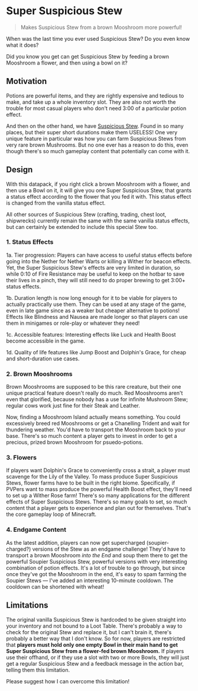 # Super Suspicious Stew

> Makes Suspicious Stew from a brown Mooshroom more powerful!

When was the last time you ever used Suspicious Stew? Do you even know what it does?

Did you know you get can get Suspicious Stew by feeding a brown Mooshroom a flower, and then using a bowl on it?

## Motivation

Potions are powerful items, and they are rightly expensive and tedious to make, and take up a whole inventory slot. They are also not worth the trouble for most casual players who don't need 3:00 of a particular potion effect.

And then on the other hand, we have [Suspicious Stew](https://minecraft.fandom.com/wiki/Suspicious_Stew). Found in so many places, but their super short durations make them USELESS! One very unique feature in particular was how you can farm Suspicious Stews from very rare brown Mushrooms. But no one ever has a reason to do this, even though there's so much gameplay content that potentially can come with it.

## Design

With this datapack, if you right click a brown Mooshroom with a flower, and then use a Bowl on it, it will give you one Super Suspicious Stew, that grants a status effect according to the flower that you fed it with. This status effect is changed from the vanilla status effect.

All other sources of Suspicious Stew (crafting, trading, chest loot, shipwrecks) currently remain the same with the same vanilla status effects, but can certainly be extended to include this special Stew too.

### 1. Status Effects

1a. Tier progression: Players can have access to useful status effects before going into the Nether for Nether Warts or killing a Wither for beacon effects. Yet, the Super Suspicious Stew's effects are very limited in duration, so while 0:10 of Fire Resistance may be useful to keep on the hotbar to save their lives in a pinch, they will still need to do proper brewing to get 3:00+ status effects.

1b. Duration length is now long enough for it to be viable for players to actually practically use them. They can be used at any stage of the game, even in late game since as a weaker but cheaper alternative to potions! Effects like Blindness and Nausea are made longer so that players can use them in minigames or role-play or whatever they need!

1c. Accessible features: Interesting effects like Luck and Health Boost become accessible in the game.

1d. Quality of life features like Jump Boost and Dolphin's Grace, for cheap and short-duration use cases.

### 2. Brown Mooshrooms

Brown Mooshrooms are supposed to be this rare creature, but their one unique practical feature doesn't really do much. Red Mooshrooms aren't even that glorified, because nobody has a use for infinite Mushroom Stew; regular cows work just fine for their Steak and Leather.

Now, finding a Mooshroom Island actually means something. You could excessively breed red Mooshrooms or get a Chanelling Trident and wait for thundering weather. You'd have to transport the Mooshroom back to your base. There's so much content a player gets to invest in order to get a precious, prized brown Mooshroom for psuedo-potions.

### 3. Flowers

If players want Dolphin's Grace to conveniently cross a strait, a player must scavenge for the Lily of the Valley. To mass produce Super Suspicious Stews, flower farms have to be built in the right biome. Specifically, if PVPers want to mass produce the powerful Health Boost effect, they'll need to set up a Wither Rose farm! There's so many applications for the different effects of Super Suspicious Stews. There's so many goals to set, so much content that a player gets to experience and plan out for themselves. That's the core gameplay loop of Minecraft.

### 4. Endgame Content

As the latest addition, players can now get supercharged (soupier-charged?) versions of the Stew as an endgame challenge! They'd have to transport a brown Mooshroom *into the End* and soup them there to get the powerful Soupier Suspicious Stew, powerful versions with very interesting combination of potion effects. It's a lot of trouble to go through, but since once they've got the Mooshroom in the end, it's easy to spam farming the Soupier Stews — I've added an interesting 10-minute cooldown. The cooldown can be shortened with wheat!

## Limitations

The original vanilla Suspicious Stew is hardcoded to be given straight into your inventory and not bound to a Loot Table. There's probably a way to check for the original Stew and replace it, but I can't brain it, there's probably a better way that I don't know. So for now, players are restricted that **players must hold only one empty Bowl in their main hand to get Super Suspicious Stew from a flower-fed brown Mooshroom.** If players use their offhand, or if they use a slot with two or more Bowls, they will just get a regular Suspicious Stew and a feedback message in the action bar, telling them this limitation.

Please suggest how I can overcome this limitation!

<!-- 
## Modifications

Please comment any tweaks to the effects table! -->
